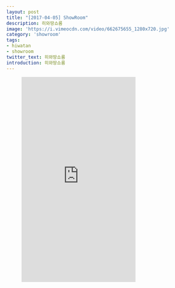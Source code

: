 ```yaml
---
layout: post
title: "[2017-04-05] ShowRoom"
description: 히와땅쇼룸
image: 'https://i.vimeocdn.com/video/662675655_1280x720.jpg'
category: 'showroom'
tags:
- hiwatan
- showroom
twitter_text: 히와땅쇼룸
introduction: 히와땅쇼룸
---
```

<figure class="video_container">
<iframe src="https://player.vimeo.com/video/239646728" height="540" frameborder="0" webkitallowfullscreen mozallowfullscreen allowfullscreen></iframe>
</figure>
